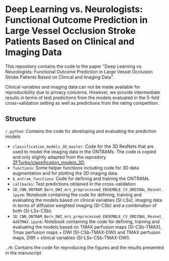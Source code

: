# Deep Learning vs. Neurologists: Functional Outcome Prediction in Large Vessel Occlusion Stroke Patients Based on Clinical and Imaging Data

This repository contains the code to the paper "Deep Learning vs. Neurologists: Functional Outcome Prediction in Large Vessel Occlusion Stroke Patients Based on Clinical and Imaging Data".

Clinical variables and imaging data can not be made available for reproducibility due to privacy concerns. However, we provide intermediate results in terms of test predictions from the models evaluated in the 5-fold cross-validation setting as well as predictions from the rating competition.

## Structure

`/.python`: Contains the code for developing and evaluating the prediction models

- `classification_models_3D_master`: Code for the 3D ResNets that are used to model the imaging data in the ONTRAMs. The code is copied and only slightly adapted from the repository [ZFTurbo/classification_models_3D](https://github.com/ZFTurbo/classification_models_3D).
- `functions`: Some helper functions including code for 3D data augmentation and for plotting the 3D imaging data.
- `k_ontram_functions`: Code for defining and training the ONTRAMs.
- `callbacks`: Test predictions obtained in the cross-validation
- `3D_CNN_ONTRAM_Bern_DWI_mrs_preprocessed_ENSEMBLE_CV_ORDINAL_Resnet.ipynb`: Notebook containing the code for defining, training and evaluating the models based on clinical variables (SI-LSx), imaging data in terms of diffusion weighted imaging (SI-CSb) and a combination of both (SI-LSx-CSb). 
- `3D_CNN_ONTRAM_Bern_DWI_mrs_preprocessed_ENSEMBLE_CV_ORDINAL_Resnet_AddTMAX.ipynb`: Notebook containing the code for defining, training and evaluating the models based on TMAX perfusion maps (SI-CSb-TMAX), Tmax perfusion maps + DWI (SI-CSb-TMAX-DWI) and TMAX perfusion maps, DWI + clinical variables (SI-LSx-CSb-TMAX-DWI).

`./R`: Contains the code for reproducing the figures and the results presented in the manuscript
